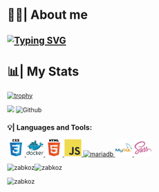 # 👨‍🎓| About me

[![Typing SVG](https://readme-typing-svg.herokuapp.com?color=%23F7F7F7&lines=%E2%9D%A4%7C+Welcome+to+my+profile)](https://git.io/typing-svg)
---

# 📊| My Stats
[![trophy](https://github-profile-trophy.vercel.app/?username=ZabKoz&theme=onedark)](https://github.com/ryo-ma/github-profile-trophy)

<div style="center">
  
  ![](https://komarev.com/ghpvc/?username=ZabKoz&label=PROFILE+VIEWS&style=plastic)
  ![Github](https://img.shields.io/github/followers/ZabKoz?label=Follows&style=plastic)
  
</div>

### 💡| Languages and Tools:
<p align="left"> <a href="https://www.w3schools.com/css/" target="_blank" rel="noreferrer"> <img src="https://raw.githubusercontent.com/devicons/devicon/master/icons/css3/css3-original-wordmark.svg" alt="css3" width="40" height="40"/> </a> <a href="https://www.docker.com/" target="_blank" rel="noreferrer"> <img src="https://raw.githubusercontent.com/devicons/devicon/master/icons/docker/docker-original-wordmark.svg" alt="docker" width="40" height="40"/> </a> <a href="https://www.w3.org/html/" target="_blank" rel="noreferrer"> <img src="https://raw.githubusercontent.com/devicons/devicon/master/icons/html5/html5-original-wordmark.svg" alt="html5" width="40" height="40"/> </a> <a href="https://developer.mozilla.org/en-US/docs/Web/JavaScript" target="_blank" rel="noreferrer"> <img src="https://raw.githubusercontent.com/devicons/devicon/master/icons/javascript/javascript-original.svg" alt="javascript" width="40" height="40"/> </a> <a href="https://mariadb.org/" target="_blank" rel="noreferrer"> <img src="https://www.vectorlogo.zone/logos/mariadb/mariadb-icon.svg" alt="mariadb" width="40" height="40"/> </a> <a href="https://www.mysql.com/" target="_blank" rel="noreferrer"> <img src="https://raw.githubusercontent.com/devicons/devicon/master/icons/mysql/mysql-original-wordmark.svg" alt="mysql" width="40" height="40"/> </a> <a href="https://sass-lang.com" target="_blank" rel="noreferrer"> <img src="https://raw.githubusercontent.com/devicons/devicon/master/icons/sass/sass-original.svg" alt="sass" width="40" height="40"/> </a> </p>

<p><img align="left" src="https://github-readme-stats.vercel.app/api/top-langs?username=zabkoz&theme=tokyonight&show_icons=true&locale=en&layout=compact" alt="zabkoz" /></p>

<p>&nbsp;<img align="left" src="https://github-readme-stats.vercel.app/api?username=zabkoz&theme=tokyonight&show_icons=true&locale=en" alt="zabkoz" /></p>

<p><img align="center" src="https://github-readme-streak-stats.herokuapp.com/?user=zabkoz&theme=tokyonight&" alt="zabkoz" /></p>
